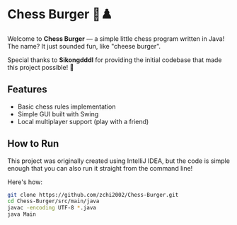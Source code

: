 # Chess Burger 🍔♟️

Welcome to **Chess Burger** — a simple little chess program written in Java!  
The name? It just sounded fun, like "cheese burger".

Special thanks to **Sikongdddl** for providing the initial codebase that made this project possible! 🙏

## Features
- Basic chess rules implementation
- Simple GUI built with Swing
- Local multiplayer support (play with a friend)

## How to Run
This project was originally created using IntelliJ IDEA, but the code is simple enough that you can also run it straight from the command line!

Here's how:

```bash
git clone https://github.com/zchi2002/Chess-Burger.git
cd Chess-Burger/src/main/java
javac -encoding UTF-8 *.java
java Main
```